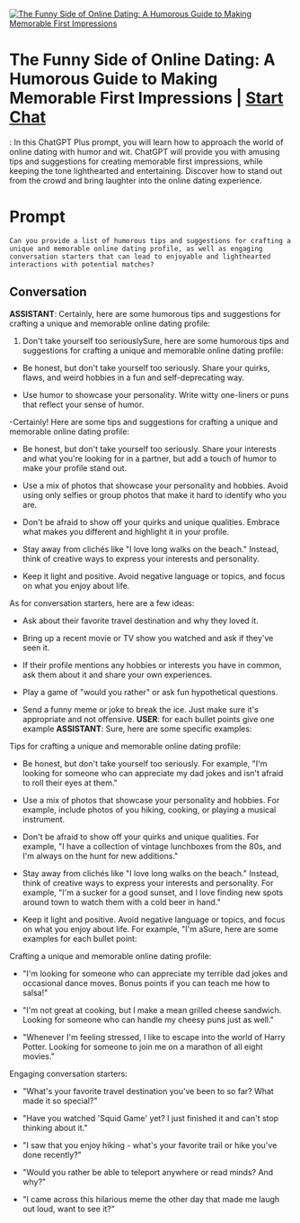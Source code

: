 
[![ The Funny Side of Online Dating: A Humorous Guide to Making Memorable First Impressions](https://flow-prompt-covers.s3.us-west-1.amazonaws.com/icon/vintage/vint_9.png)](https://gptcall.net/chat.html?data=%7B%22contact%22%3A%7B%22id%22%3A%22fJpXL49ejscuKuqkYX3zk%22%2C%22flow%22%3Atrue%7D%7D)
#  The Funny Side of Online Dating: A Humorous Guide to Making Memorable First Impressions | [Start Chat](https://gptcall.net/chat.html?data=%7B%22contact%22%3A%7B%22id%22%3A%22fJpXL49ejscuKuqkYX3zk%22%2C%22flow%22%3Atrue%7D%7D)
: In this ChatGPT Plus prompt, you will learn how to approach the world of online dating with humor and wit. ChatGPT will provide you with amusing tips and suggestions for creating memorable first impressions, while keeping the tone lighthearted and entertaining. Discover how to stand out from the crowd and bring laughter into the online dating experience.

# Prompt

```
Can you provide a list of humorous tips and suggestions for crafting a unique and memorable online dating profile, as well as engaging conversation starters that can lead to enjoyable and lighthearted interactions with potential matches?
```

## Conversation

**ASSISTANT**: Certainly, here are some humorous tips and suggestions for crafting a unique and memorable online dating profile:



1. Don't take yourself too seriouslySure, here are some humorous tips and suggestions for crafting a unique and memorable online dating profile:



- Be honest, but don't take yourself too seriously. Share your quirks, flaws, and weird hobbies in a fun and self-deprecating way.

- Use humor to showcase your personality. Write witty one-liners or puns that reflect your sense of humor.

-Certainly! Here are some tips and suggestions for crafting a unique and memorable online dating profile:



- Be honest, but don't take yourself too seriously. Share your interests and what you're looking for in a partner, but add a touch of humor to make your profile stand out.

- Use a mix of photos that showcase your personality and hobbies. Avoid using only selfies or group photos that make it hard to identify who you are.

- Don't be afraid to show off your quirks and unique qualities. Embrace what makes you different and highlight it in your profile.

- Stay away from clichés like "I love long walks on the beach." Instead, think of creative ways to express your interests and personality.

- Keep it light and positive. Avoid negative language or topics, and focus on what you enjoy about life.



As for conversation starters, here are a few ideas:



- Ask about their favorite travel destination and why they loved it.

- Bring up a recent movie or TV show you watched and ask if they've seen it.

- If their profile mentions any hobbies or interests you have in common, ask them about it and share your own experiences.

- Play a game of "would you rather" or ask fun hypothetical questions.

- Send a funny meme or joke to break the ice. Just make sure it's appropriate and not offensive.
**USER**: for each bullet points give one example
**ASSISTANT**: Sure, here are some specific examples:



Tips for crafting a unique and memorable online dating profile:



- Be honest, but don't take yourself too seriously. For example, "I'm looking for someone who can appreciate my dad jokes and isn't afraid to roll their eyes at them."

- Use a mix of photos that showcase your personality and hobbies. For example, include photos of you hiking, cooking, or playing a musical instrument.

- Don't be afraid to show off your quirks and unique qualities. For example, "I have a collection of vintage lunchboxes from the 80s, and I'm always on the hunt for new additions."

- Stay away from clichés like "I love long walks on the beach." Instead, think of creative ways to express your interests and personality. For example, "I'm a sucker for a good sunset, and I love finding new spots around town to watch them with a cold beer in hand."

- Keep it light and positive. Avoid negative language or topics, and focus on what you enjoy about life. For example, "I'm aSure, here are some examples for each bullet point:



Crafting a unique and memorable online dating profile:

- "I'm looking for someone who can appreciate my terrible dad jokes and occasional dance moves. Bonus points if you can teach me how to salsa!"

- "I'm not great at cooking, but I make a mean grilled cheese sandwich. Looking for someone who can handle my cheesy puns just as well."

- "Whenever I'm feeling stressed, I like to escape into the world of Harry Potter. Looking for someone to join me on a marathon of all eight movies."



Engaging conversation starters:

- "What's your favorite travel destination you've been to so far? What made it so special?"

- "Have you watched 'Squid Game' yet? I just finished it and can't stop thinking about it."

- "I saw that you enjoy hiking - what's your favorite trail or hike you've done recently?"

- "Would you rather be able to teleport anywhere or read minds? And why?"

- "I came across this hilarious meme the other day that made me laugh out loud, want to see it?"


